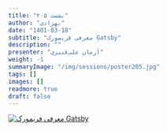 ```yaml
---
title: "نشست ۲۰۵"
author: "بهزادی"
date: "1401-03-18"
subtitle: "معرفی فریمورک Gatsby"
description: ""
presenter: "آرمان علی‌قنبری"
weight: -1
summaryImage: "/img/sessions/poster205.jpg"
tags: []
images: []
readmore: true
draft: false
---
```

[![معرفی فریمورک Gatsby](/img/sessions/poster205.jpg)](/img/sessions/poster205.jpg)
